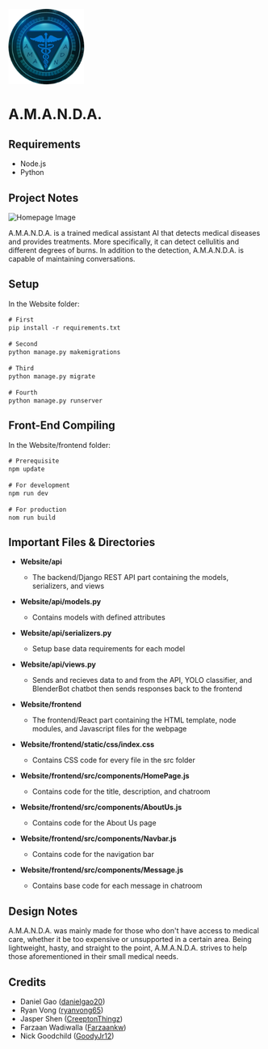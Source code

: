 <a href="#"><img src="./Website/frontend/static/images/AMANDA_Logo.png" alt="AMANDA logo" width="150" /></a>

# A.M.A.N.D.A.

## Requirements
- Node.js
- Python

## Project Notes

![Homepage Image](https://media.discordapp.net/attachments/890436526486474773/911483817158647838/unknown.png?width=1349&height=670)
     
A.M.A.N.D.A. is a trained medical assistant AI that detects medical diseases and provides treatments. More specifically, it can detect cellulitis and different degrees of burns. In addition to the detection, A.M.A.N.D.A. is capable of maintaining conversations.

## Setup
In the Website folder:
```
# First
pip install -r requirements.txt

# Second
python manage.py makemigrations

# Third
python manage.py migrate

# Fourth
python manage.py runserver
```

## Front-End Compiling
In the Website/frontend folder:
```
# Prerequisite
npm update

# For development
npm run dev

# For production
nom run build
```

## Important Files & Directories
- **Website/api**
  - The backend/Django REST API part containing the models, serializers, and views 

- **Website/api/models.py**
  - Contains models with defined attributes

- **Website/api/serializers.py**
  - Setup base data requirements for each model

- **Website/api/views.py**
  - Sends and recieves data to and from the API, YOLO classifier, and BlenderBot chatbot then sends responses back to the frontend

- **Website/frontend**
  - The frontend/React part containing the HTML template, node modules, and Javascript files for the webpage

- **Website/frontend/static/css/index.css**
  - Contains CSS code for every file in the src folder

- **Website/frontend/src/components/HomePage.js**
  - Contains code for the title, description, and chatroom 

- **Website/frontend/src/components/AboutUs.js**
  - Contains code for the About Us page

- **Website/frontend/src/components/Navbar.js**
  - Contains code for the navigation bar

- **Website/frontend/src/components/Message.js**
  - Contains base code for each message in chatroom

## Design Notes

A.M.A.N.D.A. was mainly made for those who don't have access to medical care, whether it be too expensive or unsupported in a certain area. Being lightweight, hasty, and straight to the point, A.M.A.N.D.A. strives to help those aforementioned in their small medical needs.

## Credits
- Daniel Gao ([danielgao20](https://github.com/danielgao20))
- Ryan Vong ([ryanvong65](https://github.com/rvong65))
- Jasper Shen ([CreeptonThingz](https://github.com/CreeptonThingz))
- Farzaan Wadiwalla ([Farzaankw](https://github.com/Farzaankw))
- Nick Goodchild ([GoodyJr12](https://github.com/GoodyJr12))
